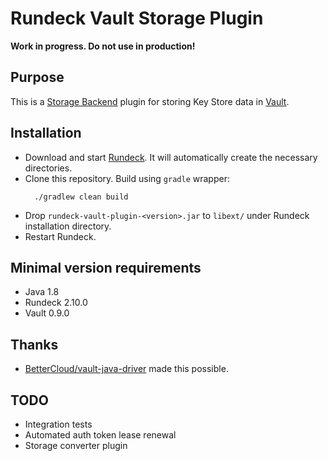 # Rundeck Vault Storage Plugin

**Work in progress. Do not use in production!**

## Purpose
This is a [Storage Backend](http://rundeck.org/docs/plugins-user-guide/storage-plugins.html) plugin for storing Key Store data in [Vault](https://www.vaultproject.io/).

## Installation
  * Download and start [Rundeck](http://rundeck.org/downloads.html). It will automatically create the necessary directories.
  * Clone this repository. Build using `gradle` wrapper:
    ```
      ./gradlew clean build
    ```
  * Drop `rundeck-vault-plugin-<version>.jar` to `libext/` under Rundeck installation directory.
  * Restart Rundeck.

## Minimal version requirements
  * Java 1.8
  * Rundeck 2.10.0
  * Vault 0.9.0

## Thanks
  * [BetterCloud/vault-java-driver](https://github.com/BetterCloud/vault-java-driver) made this possible.

## TODO
  * Integration tests
  * Automated auth token lease renewal
  * Storage converter plugin

